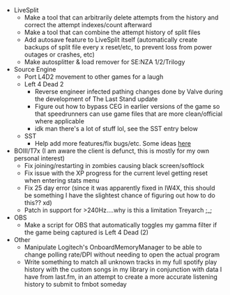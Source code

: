 - LiveSplit
  - Make a tool that can arbitrarily delete attempts from the history and correct the attempt indexes/count afterward
  - Make a tool that can combine the attempt history of split files
  - Add autosave feature to LiveSplit itself (automatically create backups of split file every x reset/etc, to prevent loss from power outages or crashes, etc)
  - Make autosplitter & load remover for SE:NZA 1/2/Trilogy
- Source Engine
  - Port L4D2 movement to other games for a laugh
  - Left 4 Dead 2
    - Reverse engineer infected pathing changes done by Valve during the development of The Last Stand update
    - Figure out how to bypass CEG in earlier versions of the game so that speedrunners can use game files that are more clean/official where applicable
    - idk man there's a lot of stuff lol, see the SST entry below
  - SST
    - Help add more features/fix bugs/etc. Some ideas [here](https://github.com/SirWillian/sst)
- BOIII/T7x (I am aware the client is defunct, this is mostly for my own personal interest)
  - Fix joining/restarting in zombies causing black screen/softlock
  - Fix issue with the XP progress for the current level getting reset when entering stats menu
  - Fix 25 day error (since it was apparently fixed in IW4X, this should be something I have the slightest chance of figuring out how to do this?? xd)
  - Patch in support for >240Hz....why is this a limitation Treyarch ;_;
- OBS
  - Make a script for OBS that automatically toggles my gamma filter if the game being captured is Left 4 Dead (2)
- Other
  - Manipulate Logitech's OnboardMemoryManager to be able to change polling rate/DPI without needing to open the actual program
  - Write something to match all unknown tracks in my full spotify play history with the custom songs in my library in conjunction with data I have from last.fm, in an attempt to create a more accurate listening history to submit to fmbot someday
